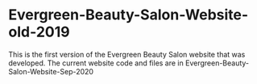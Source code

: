 # Evergreen-Beauty-Salon-Website-old-2019
This is the first version of the Evergreen Beauty Salon website that was developed. 
The current website code and files are in Evergreen-Beauty-Salon-Website-Sep-2020
